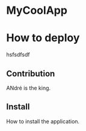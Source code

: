 # MyCoolApp

# How to deploy
hsfsdfsdf

## Contribution
ANdré is the king.

## Install
How to install the application.